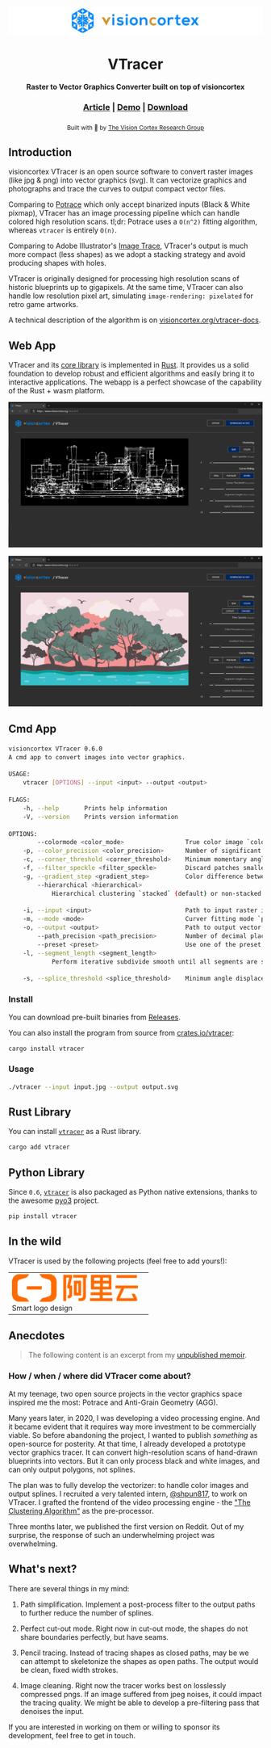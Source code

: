 <div align="center">

  <img src="docs/images/visioncortex-banner.png">
  <h1>VTracer</h1>

  <p>
    <strong>Raster to Vector Graphics Converter built on top of visioncortex</strong>
  </p>

  <h3>
    <a href="https://www.visioncortex.org/vtracer-docs">Article</a>
    <span> | </span>
    <a href="https://www.visioncortex.org/vtracer/">Demo</a>
    <span> | </span>
    <a href="https://github.com/visioncortex/vtracer/releases/tag/0.6.0">Download</a>
  </h3>

  <sub>Built with 🦀 by <a href="https://www.visioncortex.org/">The Vision Cortex Research Group</a></sub>
</div>

## Introduction

visioncortex VTracer is an open source software to convert raster images (like jpg & png) into vector graphics (svg). It can vectorize graphics and photographs and trace the curves to output compact vector files.

Comparing to [Potrace](http://potrace.sourceforge.net/) which only accept binarized inputs (Black & White pixmap), VTracer has an image processing pipeline which can handle colored high resolution scans. tl;dr: Potrace uses a `O(n^2)` fitting algorithm, whereas `vtracer` is entirely `O(n)`.

Comparing to Adobe Illustrator's [Image Trace](https://helpx.adobe.com/illustrator/using/image-trace.html), VTracer's output is much more compact (less shapes) as we adopt a stacking strategy and avoid producing shapes with holes.

VTracer is originally designed for processing high resolution scans of historic blueprints up to gigapixels. At the same time, VTracer can also handle low resolution pixel art, simulating `image-rendering: pixelated` for retro game artworks.

A technical description of the algorithm is on [visioncortex.org/vtracer-docs](https://www.visioncortex.org/vtracer-docs).

## Web App

VTracer and its [core library](//github.com/visioncortex/visioncortex) is implemented in [Rust](//www.rust-lang.org/). It provides us a solid foundation to develop robust and efficient algorithms and easily bring it to interactive applications. The webapp is a perfect showcase of the capability of the Rust + wasm platform.

![screenshot](docs/images/screenshot-01.png)

![screenshot](docs/images/screenshot-02.png)

## Cmd App

```sh
visioncortex VTracer 0.6.0
A cmd app to convert images into vector graphics.

USAGE:
    vtracer [OPTIONS] --input <input> --output <output>

FLAGS:
    -h, --help       Prints help information
    -V, --version    Prints version information

OPTIONS:
        --colormode <color_mode>                 True color image `color` (default) or Binary image `bw`
    -p, --color_precision <color_precision>      Number of significant bits to use in an RGB channel
    -c, --corner_threshold <corner_threshold>    Minimum momentary angle (degree) to be considered a corner
    -f, --filter_speckle <filter_speckle>        Discard patches smaller than X px in size
    -g, --gradient_step <gradient_step>          Color difference between gradient layers
        --hierarchical <hierarchical>
            Hierarchical clustering `stacked` (default) or non-stacked `cutout`. Only applies to color mode.

    -i, --input <input>                          Path to input raster image
    -m, --mode <mode>                            Curver fitting mode `pixel`, `polygon`, `spline`
    -o, --output <output>                        Path to output vector graphics
        --path_precision <path_precision>        Number of decimal places to use in path string
        --preset <preset>                        Use one of the preset configs `bw`, `poster`, `photo`
    -l, --segment_length <segment_length>
            Perform iterative subdivide smooth until all segments are shorter than this length

    -s, --splice_threshold <splice_threshold>    Minimum angle displacement (degree) to splice a spline
```

### Install

You can download pre-built binaries from [Releases](https://github.com/visioncortex/vtracer/releases/tag/0.6.0).

You can also install the program from source from [crates.io/vtracer](https://crates.io/crates/vtracer):

```sh
cargo install vtracer
```

### Usage

```sh
./vtracer --input input.jpg --output output.svg
```

## Rust Library

You can install [`vtracer`](https://crates.io/crates/vtracer) as a Rust library.

```sh
cargo add vtracer
```

## Python Library

Since `0.6`, [`vtracer`](https://pypi.org/project/vtracer/) is also packaged as Python native extensions, thanks to the awesome [pyo3](https://github.com/PyO3/pyo3) project.

```sh
pip install vtracer
```

## In the wild

VTracer is used by the following projects (feel free to add yours!):

<table>
  <tbody>
    <tr>
      <td><a href="https://logo.aliyun.com/logo#/name"><img src="docs/images/aliyun-logo.png" width="250"/></a>
      <br>Smart logo design
      </td>
      <td></td>
    </tr>
  </tbody>
</table>

## Anecdotes

> The following content is an excerpt from my [unpublished memoir](https://github.com/visioncortex/memoir).

### How / when / where did VTracer come about?

At my teenage, two open source projects in the vector graphics space inspired me the most: Potrace and Anti-Grain Geometry (AGG).

Many years later, in 2020, I was developing a video processing engine. And it became evident that it requires way more investment to be commercially viable. So before abandoning the project, I wanted to publish *something* as open-source for posterity. At that time, I already developed a prototype vector graphics tracer. It can convert high-resolution scans of hand-drawn blueprints into vectors. But it can only process black and white images, and can only output polygons, not splines.

The plan was to fully develop the vectorizer: to handle color images and output splines. I recruited a very talented intern, [@shpun817](https://github.com/shpun817), to work on VTracer. I grafted the frontend of the video processing engine - the ["The Clustering Algorithm"](https://www.visioncortex.org/impression-docs#the-clustering-algorithm) as the pre-processor.

Three months later, we published the first version on Reddit. Out of my surprise, the response of such an underwhelming project was overwhelming.

## What's next?

There are several things in my mind:

1. Path simplification. Implement a post-process filter to the output paths to further reduce the number of splines.

2. Perfect cut-out mode. Right now in cut-out mode, the shapes do not share boundaries perfectly, but have seams.

3. Pencil tracing. Instead of tracing shapes as closed paths, may be we can attempt to skeletonize the shapes as open paths. The output would be clean, fixed width strokes.

4. Image cleaning. Right now the tracer works best on losslessly compressed pngs. If an image suffered from jpeg noises, it could impact the tracing quality. We might be able to develop a pre-filtering pass that denoises the input.

If you are interested in working on them or willing to sponsor its development, feel free to get in touch.
